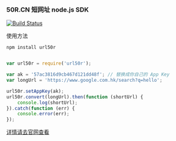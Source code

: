 ### 50R.CN 短网址 node.js SDK

[![Build Status](https://travis-ci.org/wapznw/nodejs_sdk_50r.svg?branch=master)](https://travis-ci.org/wapznw/nodejs_sdk_50r)

使用方法

```
npm install url50r
```


```javascript

var url50r = require('url50r');

var ak = '57ac3816d9cb467d121dd48f'; // 替换成你自己的 App Key
var longUrl = 'https://www.google.com.hk/search?q=hello';

url50r.setAppKey(ak);
url50r.convert(longUrl).then(function (shortUrl) {
    console.log(shortUrl);
}).catch(function (err) {
    console.error(err);
});

```

[详情请去官网查看](http://50r.cn)


